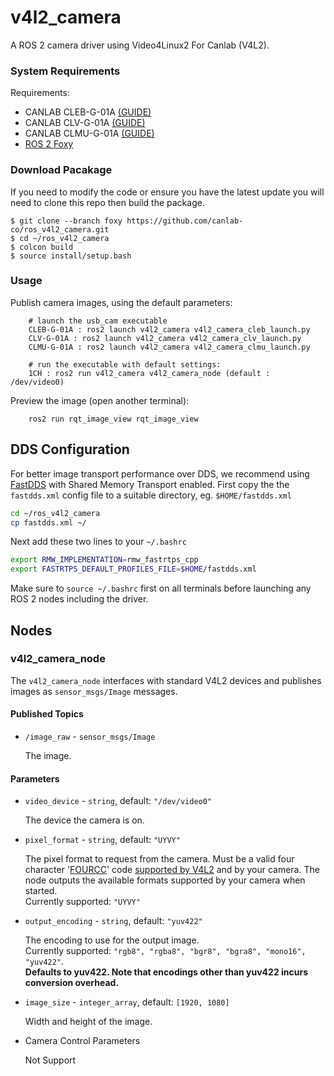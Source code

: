 # v4l2_camera

A ROS 2 camera driver using Video4Linux2 For Canlab (V4L2).

### System Requirements

Requirements:
  * CANLAB CLEB-G-01A [(GUIDE)](https://can-lab.atlassian.net/wiki/spaces/RDC/pages/463274142/CLEB-G-01A+User+guide)
  * CANLAB CLV-G-01A [(GUIDE)](https://can-lab.atlassian.net/wiki/spaces/RDC/pages/464913242/CLV-G-Series+User+guide)
  * CANLAB CLMU-G-01A [(GUIDE)](https://can-lab.atlassian.net/wiki/spaces/RDC/pages/463601937/CLMU-G-01A+User+guide)
  * [ROS 2 Foxy](https://docs.ros.org/en/foxy/index.html)

### Download Pacakage
If you need to modify the code or ensure you have the latest update you will need to clone this repo then build the package.

    $ git clone --branch foxy https://github.com/canlab-co/ros_v4l2_camera.git
    $ cd ~/ros_v4l2_camera
    $ colcon build
    $ source install/setup.bash

### Usage
Publish camera images, using the default parameters:

        # launch the usb_cam executable
        CLEB-G-01A : ros2 launch v4l2_camera v4l2_camera_cleb_launch.py
        CLV-G-01A : ros2 launch v4l2_camera v4l2_camera_clv_launch.py
        CLMU-G-01A : ros2 launch v4l2_camera v4l2_camera_clmu_launch.py
        
        # run the executable with default settings:        
        1CH : ros2 run v4l2_camera v4l2_camera_node (default : /dev/video0)
Preview the image (open another terminal):

        ros2 run rqt_image_view rqt_image_view

## DDS Configuration
For better image transport performance over DDS, we recommend using [FastDDS](https://github.com/eProsima/Fast-DDS) with Shared Memory Transport enabled.
First copy the the `fastdds.xml` config file to a suitable directory, eg. `$HOME/fastdds.xml`
```bash
cd ~/ros_v4l2_camera
cp fastdds.xml ~/
```

Next add these two lines to your `~/.bashrc`
```bash
export RMW_IMPLEMENTATION=rmw_fastrtps_cpp
export FASTRTPS_DEFAULT_PROFILES_FILE=$HOME/fastdds.xml
```

Make sure to `source ~/.bashrc` first on all terminals before launching any ROS 2 nodes including the driver.

## Nodes

### v4l2_camera_node

The `v4l2_camera_node` interfaces with standard V4L2 devices and
publishes images as `sensor_msgs/Image` messages.

#### Published Topics

* `/image_raw` - `sensor_msgs/Image`

    The image.

#### Parameters

* `video_device` - `string`, default: `"/dev/video0"`

    The device the camera is on.

* `pixel_format` - `string`, default: `"UYVY"`

    The pixel format to request from the camera. Must be a valid four
    character '[FOURCC](http://fourcc.org/)' code [supported by
    V4L2](https://linuxtv.org/downloads/v4l-dvb-apis/uapi/v4l/videodev.html)
    and by your camera. The node outputs the available formats
    supported by your camera when started.  
    Currently supported: `"UYVY"`

* `output_encoding` - `string`, default: `"yuv422"`

    The encoding to use for the output image.  
    Currently supported: `"rgb8", "rgba8", "bgr8", "bgra8", "mono16", "yuv422"`.  
    **Defaults to yuv422. Note that encodings other than yuv422 incurs conversion overhead.**
  
* `image_size` - `integer_array`, default: `[1920, 1080]`

    Width and height of the image.

* Camera Control Parameters

    Not Support

